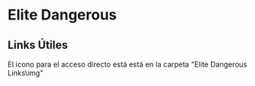 # Elite Dangerous
## Links Útiles
El icono para el acceso directo está está en la carpeta "Elite Dangerous Links\img\"
